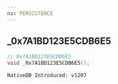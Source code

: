 ```yaml
---
ns: PERSISTENCE
---
```

## _0x7A1BD123E5CDB6E5

```c
// 0x7A1BD123E5CDB6E5
void _0x7A1BD123E5CDB6E5();
```

```
NativeDB Introduced: v1207
```

